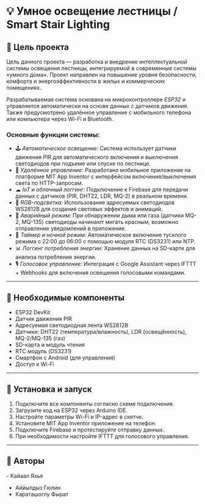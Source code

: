 # 💡 Умное освещение лестницы / Smart Stair Lighting

## 🎯 Цель проекта

Цель данного проекта — разработка и внедрение интеллектуальной системы освещения лестницы, интегрируемой в современные системы «умного дома». Проект направлен на повышение уровня безопасности, комфорта и энергоэффективности в жилых и коммерческих помещениях.

Разрабатываемая система основана на микроконтроллере *ESP32* и управляется автоматически на основе данных с датчиков движения. Также предусмотрено удалённое управление с мобильного телефона или компьютера через Wi-Fi и Bluetooth.

### Основные функции системы:

- 🕹 *Автоматическое освещение:* Система использует датчики движения PIR для автоматического включения и выключения светодиодов при подъеме или спуске по лестнице.
- 📱 *Удалённое управление:* Разработано мобильное приложение на платформе MIT App Inventor с интерфейсом включения/выключения света по HTTP-запросам.
- ☁ *IoT и облачный логгинг:* Подключение к Firebase для передачи данных с датчиков (PIR, DHT22, LDR, MQ-2) в реальном времени.
- 🎨 *RGB-подсветка:* Использование адресуемых светодиодов WS2812B для создания световых эффектов и анимаций.
- 🚨 *Аварийный режим:* При обнаружении дыма или газа (датчики MQ-2, MQ-135) светодиоды начинают мигать красным, возможно отправление уведомлений в приложение.
- 🌙 *Таймер и ночной режим:* Автоматическое включение тусклого режима с 22:00 до 06:00 с помощью модуля RTC (DS3231) или NTP.
- 📊 *Логгинг потребления энергии:* Хранение данных на SD-карте для анализа потребления энергии.
- 🎙 *Голосовое управление:* Интеграция с Google Assistant через IFTTT + Webhooks для включения освещения голосовыми командами.

---
## 🔧 Необходимые компоненты
- ESP32 DevKit
- Датчик движения PIR
- Адресуемая светодиодная лента WS2812B
- Датчики: DHT22 (температура/влажность), LDR (освещённость), MQ-2/MQ-135 (газ)
- SD-карта и модуль чтения
- RTC модуль (DS3231)
- Смартфон с Android (для управления)
- Доступ к Wi-Fi

---
## 🚀 Установка и запуск
1. Подключите все компоненты согласно схеме подключения.
2. Загрузите код на ESP32 через Arduino IDE.
3. Настройте параметры Wi-Fi и IP-адрес в скетче.
4. Установите MIT App Inventor приложение на телефон.
5. Подключите Firebase и протестируйте отправку данных.
6. При необходимости настройте IFTTT для голосового управления.

---
## 👥 Авторы
- Кайаал Яхья
- Аййылдыз Гюлин  
- Караташоглу Фырат
